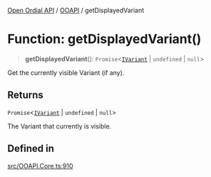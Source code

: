 [Open Ordial API](../../README.md) / [OOAPI](../README.md) / getDisplayedVariant

# Function: getDisplayedVariant()

> **getDisplayedVariant**(): `Promise`\<[`IVariant`](../interfaces/IVariant.md) \| `undefined` \| `null`\>

Get the currently visible Variant (if any).

## Returns

`Promise`\<[`IVariant`](../interfaces/IVariant.md) \| `undefined` \| `null`\>

The Variant that currently is visible.

## Defined in

[src/OOAPI.Core.ts:910](https://github.com/open-ordinal/open-ordinal-api/blob/853cbf2a017c45362e48e478b4771550a39cd1c4/src/OOAPI.Core.ts#L910)
